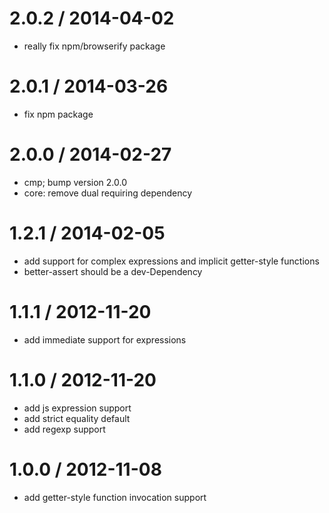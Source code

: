 2.0.2 / 2014-04-02
==================

 * really fix npm/browserify package

2.0.1 / 2014-03-26
==================

 * fix npm package

2.0.0 / 2014-02-27
==================

  * cmp; bump version 2.0.0
  * core: remove dual requiring dependency

1.2.1 / 2014-02-05
==================

 * add support for complex expressions and implicit getter-style functions
 * better-assert should be a dev-Dependency

1.1.1 / 2012-11-20
==================

  * add immediate support for expressions

1.1.0 / 2012-11-20
==================

  * add js expression support
  * add strict equality default
  * add regexp support

1.0.0 / 2012-11-08
==================

  * add getter-style function invocation support
